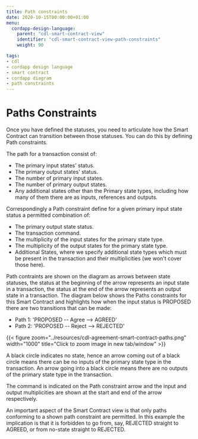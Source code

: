 ```yaml
---
title: Path constraints
date: 2020-10-15T00:00:00+01:00
menu:
  cordapp-design-language:
    parent: "cdl-smart-contract-view"
    identifier: "cdl-smart-contract-view-path-constraints"
    weight: 90

tags:
- cdl
- cordapp design language
- smart contract
- cordapp diagram
- path constraints
---
```


# Paths Constraints

Once you have defined the statuses, you need to articulate how the Smart Contract can transition between those statuses. You can do this by defining Path constraints.

The path for a transaction consist of:

* The primary input states' status.
* The primary output states' status.
* The number of primary input states.
* The number of primary output states.
* Any additional states other than the Primary state types, including how many of them there are as inputs, references and outputs.

Correspondingly a Path constraint define for a given primary input state status a permitted combination of:

* The primary output state status.
* The transaction command.
* The multiplicity of the input states for the primary state type.
* The multiplicity of the output states for the primary state type.
* Additional States, where we specify additional state types which must be present in the transaction and their multiplicities (we won't cover those here).

Path contraints are shown on the diagram as arrows between state statuses, the status at the beginning of the arrow represents an input state in a transaction, the status at the end of the arrow represents an output state in a transaction. The diagram below shows the Paths constraints for this Smart Contract and highlights how when the input status is PROPOSED there are two transitions that can be made:

* Path 1: 'PROPOSED -- Agree --> AGREED'
* Path 2: 'PROPOSED -- Reject --> REJECTED'

{{< figure zoom="../resources/cdl-agreement-smart-contract-paths.png" width="1000" title="Click to zoom image in new tab/window" >}}

A black circle indicates no state, hence an arrow coming out of a black circle means there can be no inputs of the primary state type in the transaction. An arrow going into a black circle means there are no outputs of the primary state type in the transaction.

The command is indicated on the Path constraint arrow and the input and output multiplicities are shown at the start and end of the arrow respectively.

An important aspect of the Smart Contract view is that only paths conforming to a shown path constraint are permitted. In this example the implication is that it is forbidden to go from, say, REJECTED straight to AGREED, or from no-state straight to REJECTED.
